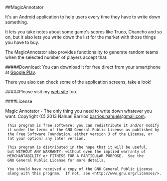 ##MagicAnnotator

It's an Android application to help users every time they have to write down something. 

It lets you take notes about some game's scores like Truco, Chancho and so on, but it also lets you write down the list for the market with those things you have to buy.

The MagicAnnotator also provides functionality to generate random teams when the selected number of players accept that.

#####Download:
You can download it for free direct from your smartphone at <a href="https://play.google.com/store/apps/details?id=com.nbempire.android.magicannotator">Google Play</a>.

There you also can check some of the application screens, take a look!

#####Please visit my <a href="https://sites.google.com/site/nbempire/">web site</a> too.

####License

 Magic Annotator - The only thing you need to write down whatever you want.
 Copyright (C) 2013 Nahuel Barrios <barrios.nahuel@gmail.com>.

     This program is free software: you can redistribute it and/or modify
     it under the terms of the GNU General Public License as published by
     the Free Software Foundation, either version 3 of the License, or
     (at your option) any later version.

     This program is distributed in the hope that it will be useful,
     but WITHOUT ANY WARRANTY; without even the implied warranty of
     MERCHANTABILITY or FITNESS FOR A PARTICULAR PURPOSE.  See the
     GNU General Public License for more details.

     You should have received a copy of the GNU General Public License
     along with this program.  If not, see <http://www.gnu.org/licenses/>.